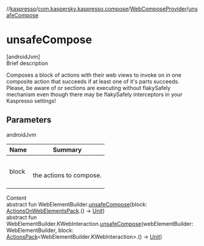 //[kaspresso](../../index.md)/[com.kaspersky.kaspresso.compose](../index.md)/[WebComposeProvider](index.md)/[unsafeCompose](unsafe-compose.md)



# unsafeCompose  
[androidJvm]  
Brief description  


Composes a block of actions with their web views to invoke on in one composite action that succeeds if at least one of it's parts succeeds. Please, be aware of or sections are executing without flakySafely mechanism     even though there may be flakySafely interceptors in your Kaspresso settings!



## Parameters  
  
androidJvm  
  
|  Name|  Summary| 
|---|---|
| block| <br><br>the actions to compose.<br><br>
  
  
Content  
abstract fun WebElementBuilder.[unsafeCompose](unsafe-compose.md)(block: [ActionsOnWebElementsPack](../../com.kaspersky.kaspresso.compose.pack/-actions-on-web-elements-pack/index.md).() -> [Unit](https://kotlinlang.org/api/latest/jvm/stdlib/kotlin/-unit/index.html))  
abstract fun WebElementBuilder.KWebInteraction.[unsafeCompose](unsafe-compose.md)(webElementBuilder: WebElementBuilder, block: [ActionsPack](../../com.kaspersky.kaspresso.compose.pack/-actions-pack/index.md)<WebElementBuilder.KWebInteraction>.() -> [Unit](https://kotlinlang.org/api/latest/jvm/stdlib/kotlin/-unit/index.html))  



